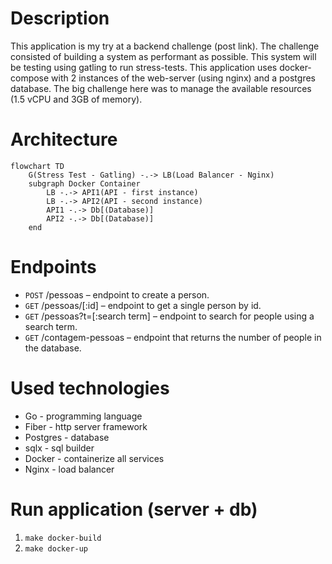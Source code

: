 # Description

This application is my try at a backend challenge (post link). The challenge consisted of building a system as performant as possible. This system will be testing using gatling to run stress-tests.
This application uses docker-compose with 2 instances of the web-server (using nginx) and a postgres database. The big challenge here was to manage the available resources (1.5 vCPU and 3GB of memory).

# Architecture

```mermaid
flowchart TD
    G(Stress Test - Gatling) -.-> LB(Load Balancer - Nginx)
    subgraph Docker Container
        LB -.-> API1(API - first instance)
        LB -.-> API2(API - second instance)
        API1 -.-> Db[(Database)]
        API2 -.-> Db[(Database)]
    end
```

# Endpoints

- `POST` /pessoas – endpoint to create a person.
- `GET` /pessoas/[:id] – endpoint to get a single person by id.
- `GET` /pessoas?t=[:search term] – endpoint to search for people using a search term.
- `GET` /contagem-pessoas – endpoint that returns the number of people in the database.

# Used technologies

- Go - programming language
- Fiber - http server framework
- Postgres - database
- sqlx - sql builder
- Docker - containerize all services
- Nginx - load balancer

# Run application (server + db)

1. `make docker-build`
2. `make docker-up`
